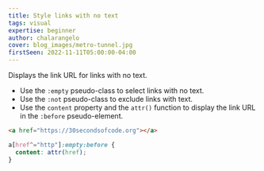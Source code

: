 ```yaml
---
title: Style links with no text
tags: visual
expertise: beginner
author: chalarangelo
cover: blog_images/metro-tunnel.jpg
firstSeen: 2022-11-11T05:00:00-04:00
---
```


Displays the link URL for links with no text.

- Use the `:empty` pseudo-class to select links with no text.
- Use the `:not` pseudo-class to exclude links with text.
- Use the `content` property and the `attr()` function to display the link URL in the `:before` pseudo-element.

```html
<a href="https://30secondsofcode.org"></a>
```

```css
a[href^="http"]:empty:before {
  content: attr(href);
}
```
